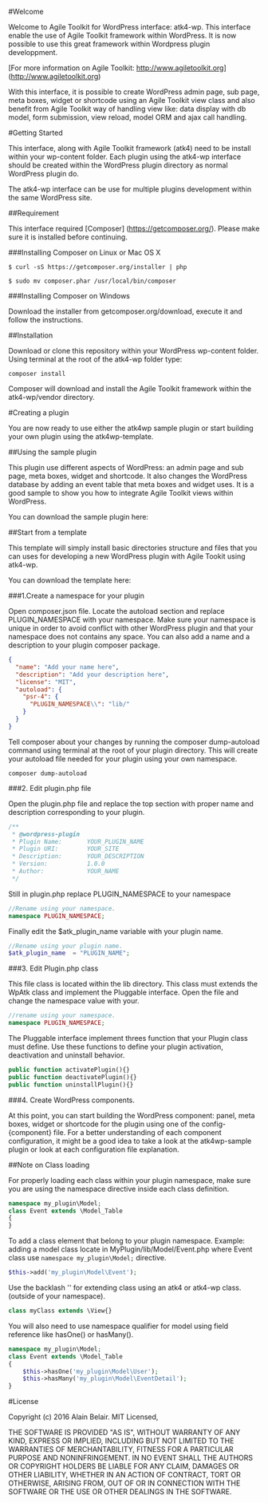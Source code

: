 #Welcome

Welcome to Agile Toolkit for WordPress interface: atk4-wp. 
This interface enable the use of Agile Toolkit framework within WordPress. 
It is now possible to use this great framework within Wordpress plugin developpment.

[For more information on Agile Toolkit: http://www.agiletoolkit.org] (http://www.agiletoolkit.org)

With this interface, it is possible to create WordPress admin page, sub page, meta boxes, widget or shortcode using an Agile Toolkit
view class and also benefit from Agile Toolkit way of handling view like: data display with db model, form submission, view reload, model ORM and ajax call handling.


#Getting Started

This interface, along with Agile Toolkit framework (atk4) need to be install within your wp-content folder. 
Each plugin using the atk4-wp interface should be created within the WordPress plugin directory as normal WordPress plugin do.

The atk4-wp interface can be use for multiple plugins development within the same WordPress site.

##Requirement

This interface required [Composer] (https://getcomposer.org/). Please make sure it is installed before continuing.

###Installing Composer on Linux or Mac OS X

```
$ curl -sS https://getcomposer.org/installer | php
```

```
$ sudo mv composer.phar /usr/local/bin/composer
```

###Installing Composer on Windows

Download the installer from getcomposer.org/download, execute it and follow the instructions.

##Installation

Download or clone this repository within your WordPress wp-content folder. Using terminal at the root of the atk4-wp folder type:

```
composer install
```

Composer will download and install the Agile Toolkit framework within the atk4-wp/vendor directory.


#Creating a plugin

You are now ready to use either the atk4wp sample plugin or start building your own plugin using the atk4wp-template.

##Using the sample plugin

This plugin use different aspects of WordPress: an admin page and sub page, meta boxes, widget and shortcode.
It also changes the WordPress database by adding an event table that meta boxes and widget uses. 
It is a good sample to show you how to integrate Agile Toolkit views within WordPress.

You can download the sample plugin here: 


##Start from a template

This template will simply install basic directories structure and files that you can uses for developing a new WordPress plugin with Agile Tookit using atk4-wp.

You can download the template here: 

###1.Create a namespace for your plugin

Open composer.json file. Locate the autoload section and replace PLUGIN_NAMESPACE with your namespace. 
Make sure your namespace is unique in order to avoid conflict with other WordPress plugin and that your namespace does not contains any space.
You can also add a name and a description to your plugin composer package.

```json
{
  "name": "Add your name here",
  "description": "Add your description here",
  "license": "MIT",
  "autoload": {
    "psr-4": {
      "PLUGIN_NAMESPACE\\": "lib/"
    }
  }
}
```

Tell composer about your changes by running the composer dump-autoload command using terminal at the root of your plugin directory. 
This will create your autoload file needed for your plugin using your own namespace.

```
composer dump-autoload
```

###2. Edit plugin.php file

Open the plugin.php file and replace the top section with proper name and description corresponding to your plugin.

```php
/**
 * @wordpress-plugin
 * Plugin Name:       YOUR_PLUGIN_NAME
 * Plugin URI:        YOUR_SITE
 * Description:       YOUR_DESCRIPTION
 * Version:           1.0.0
 * Author:            YOUR_NAME
 */
```

Still in plugin.php replace PLUGIN_NAMESPACE to your namespace

```php
//Rename using your namespace.
namespace PLUGIN_NAMESPACE;
```

Finally edit the $atk_plugin_name variable with your plugin name.

```php
//Rename using your plugin name.
$atk_plugin_name  = "PLUGIN_NAME";
```

###3. Edit Plugin.php class

This file class is located within the lib directory. This class must extends the WpAtk class and implement the Pluggable interface.
Open the file and change the namespace value with your.

```php
//rename using your namespace.
namespace PLUGIN_NAMESPACE;
```
The Pluggable interface implement threes function that your Plugin class must define. Use these functions to define your plugin activation, deactivation and uninstall behavior. 

```php
public function activatePlugin(){}
public function deactivatePlugin(){}
public function uninstallPlugin(){}
```
###4. Create WordPress components.

At this point, you can start building the WordPress component: panel, meta boxes, widget or shortcode for the plugin using one of the config-{component} file. 
For a better understanding of each component configuration, it might be a good idea to take a look at the atk4wp-sample plugin or look at each configuration file explanation.

##Note on Class loading

For properly loading each class within your plugin namespace, make sure you are using the namespace directive inside each class definition.

```php
namespace my_plugin\Model;
class Event extends \Model_Table
{
}
```
To add a class element that belong to your plugin namespace.
Example: adding a model class locate in MyPlugin/lib/Model/Event.php where Event class use `namespace my_plugin\Model;` directive.

```php
$this->add('my_plugin\Model\Event');
```

Use the backlash '\' for extending class using an atk4 or atk4-wp class. (outside of your namespace).

```php
class myClass extends \View{}
```

You will also need to use namespace qualifier for model using field reference like hasOne() or hasMany().

```php
namespace my_plugin\Model;
class Event extends \Model_Table
{
    $this->hasOne('my_plugin\Model\User');
    $this->hasMany('my_plugin\Model\EventDetail');
}
```

#License

Copyright (c) 2016 Alain Belair. MIT Licensed,

THE SOFTWARE IS PROVIDED "AS IS", WITHOUT WARRANTY OF ANY KIND, EXPRESS OR IMPLIED, INCLUDING BUT NOT LIMITED TO THE WARRANTIES OF MERCHANTABILITY, FITNESS FOR A PARTICULAR PURPOSE AND NONINFRINGEMENT. IN NO EVENT SHALL THE AUTHORS OR COPYRIGHT HOLDERS BE LIABLE FOR ANY CLAIM, DAMAGES OR OTHER LIABILITY, WHETHER IN AN ACTION OF CONTRACT, TORT OR OTHERWISE, ARISING FROM, OUT OF OR IN CONNECTION WITH THE SOFTWARE OR THE USE OR OTHER DEALINGS IN THE SOFTWARE.